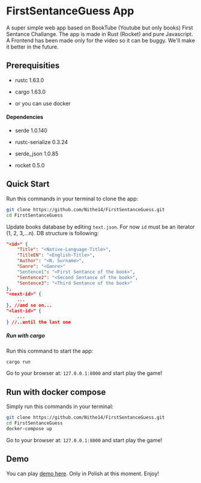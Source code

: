 # FirstSentanceGuess App

A super simple web app based on BookTube (Youtube but only books) First Sentance Challange. The app is made in Rust (Rocket) and pure Javascript. A Frontend has been made only for the video so it can be buggy. We'll make it better in the future. 

## Prerequisities

- rustc 1.63.0

- cargo 1.63.0

- or you can use docker

#### Dependencies

- serde 1.0.140

- rustc-serialize 0.3.24

- serde_json 1.0.85

- rocket 0.5.0

## Quick Start

Run this commands in your terminal to clone the app:

```bash
git clone https://github.com/Nithe14/FirstSentanceGuess.git
cd FirstSentanceGuess
```

Update books database by editing `text.json`. For now `id` must be an iterator (1, 2, 3,...n). DB structure is following:

```json
"<id>" {
    "Title": "<Native-Language-Title>",
    "TitleEN": "<English-Title>",
    "Author": "<N. Surname>",
    "Ganre": "<Ganre>"
    "Sentence1": "<First Sentance of the book>",
    "Sentence2": "<Second Sentance of the book>",
    "Sentence3": "<Third Sentance of the book>"
},
"<next-id>" {
    ...
}, //and so on...
"<last-id>" {
    ...
} //..until the last one
```

##### Run with cargo

Run this command to start the app:

```bash
cargo run
```

Go to your browser at: `127.0.0.1:8000`  and start play the game!

## Run with docker compose

Simply run this commands in your terminal:

```bash
git clone https://github.com/Nithe14/FirstSentanceGuess.git
cd FirstSentanceGuess
docker-compose up
```

Go to your browser at: `127.0.0.1:8000` and start play the game!

## Demo

You can play [demo here](https://bookshelf.useless.pl/). Only in Polish at this moment. Enjoy!
